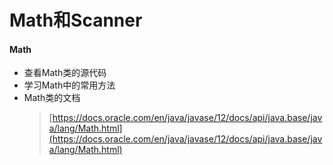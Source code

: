# Math和Scanner

#### Math

* 查看Math类的源代码
* 学习Math中的常用方法
* Math类的文档
  > [https://docs.oracle.com/en/java/javase/12/docs/api/java.base/java/lang/Math.html](https://docs.oracle.com/en/java/javase/12/docs/api/java.base/java/lang/Math.html)



